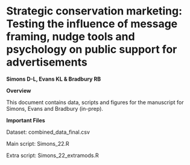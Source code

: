 # Strategic conservation marketing: Testing the influence of message framing, nudge tools and psychology on public support for advertisements 

**Simons D-L, Evans KL & Bradbury RB**
 
**Overview**

This document contains data, scripts and figures for the manuscript for Simons, Evans and Bradbury (in-prep). 

**Important Files**

Dataset: combined_data_final.csv

Main script: Simons_22.R

Extra script: Simons_22_extramods.R

